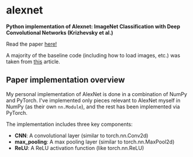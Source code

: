 # alexnet
**Python implementation of Alexnet: ImageNet Classification with Deep Convolutional Networks (Krizhevsky et al.)**

Read the paper [here!](https://papers.nips.cc/paper_files/paper/2012/hash/c399862d3b9d6b76c8436e924a68c45b-Abstract.html)

A majority of the baseline code (including how to load images, etc.) was taken from [this](https://www.digitalocean.com/community/tutorials/alexnet-pytorch) article.

## Paper implementation overview
My personal implementation of AlexNet is done in a combination of NumPy and PyTorch. I've implemented only pieces relevant to AlexNet myself in NumPy (as their own `nn.Module`), and the rest has been implemented via PyTorch.

The implementation includes three key components:

- **CNN**: A convolutional layer (similar to torch.nn.Conv2d)
- **max_pooling**: A max pooling layer (similar to torch.nn.MaxPool2d)
- **ReLU**: A ReLU activation function (like torch.nn.ReLU)
